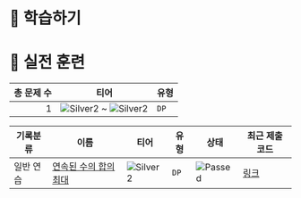 # 📖 학습하기

# 🥇 실전 훈련
|총 문제 수|티어|유형|
|---:|---|---|
|1|![Silver2][s2] ~ ![Silver2][s2]|`DP`|

|기록분류|이름|티어|유형|상태|최근 제출 코드|
|---|---|---|---|---|---|
|일반 연습|[연속된 수의 합의 최대](https://www.codetree.ai/training-field/search/problems/maximum-sum-of-consecutive-numbers)|![Silver2][s2]|`DP`|![Passed][passed]|[링크](https://github.com/junyeop1322/codetree-TILs/blob/main/241110/%EC%97%B0%EC%86%8D%EB%90%9C%20%EC%88%98%EC%9D%98%20%ED%95%A9%EC%9D%98%20%EC%B5%9C%EB%8C%80/maximum-sum-of-consecutive-numbers.java)|










[b5]: https://img.shields.io/badge/Bronze_5-%235D3E31.svg
[b4]: https://img.shields.io/badge/Bronze_4-%235D3E31.svg
[b3]: https://img.shields.io/badge/Bronze_3-%235D3E31.svg
[b2]: https://img.shields.io/badge/Bronze_2-%235D3E31.svg
[b1]: https://img.shields.io/badge/Bronze_1-%235D3E31.svg
[s5]: https://img.shields.io/badge/Silver_5-%23394960.svg
[s4]: https://img.shields.io/badge/Silver_4-%23394960.svg
[s3]: https://img.shields.io/badge/Silver_3-%23394960.svg
[s2]: https://img.shields.io/badge/Silver_2-%23394960.svg
[s1]: https://img.shields.io/badge/Silver_1-%23394960.svg
[g5]: https://img.shields.io/badge/Gold_5-%23FFC433.svg
[g4]: https://img.shields.io/badge/Gold_4-%23FFC433.svg
[g3]: https://img.shields.io/badge/Gold_3-%23FFC433.svg
[g2]: https://img.shields.io/badge/Gold_2-%23FFC433.svg
[g1]: https://img.shields.io/badge/Gold_1-%23FFC433.svg
[p5]: https://img.shields.io/badge/Platinum_5-%2376DDD8.svg
[p4]: https://img.shields.io/badge/Platinum_4-%2376DDD8.svg
[p3]: https://img.shields.io/badge/Platinum_3-%2376DDD8.svg
[p2]: https://img.shields.io/badge/Platinum_2-%2376DDD8.svg
[p1]: https://img.shields.io/badge/Platinum_1-%2376DDD8.svg
[passed]: https://img.shields.io/badge/Passed-%23009D27.svg
[failed]: https://img.shields.io/badge/Failed-%23D24D57.svg
[easy]: https://img.shields.io/badge/쉬움-%235cb85c.svg?for-the-badge
[medium]: https://img.shields.io/badge/보통-%23FFC433.svg?for-the-badge
[hard]: https://img.shields.io/badge/어려움-%23D24D57.svg?for-the-badge